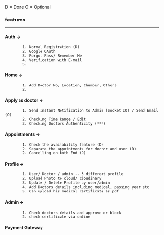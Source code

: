 D = Done
O = Optional

### features ###
-----------------------------------------
#### Auth -> 
            1. Normal Registration (D)
            2. Google OAuth
            3. Forgot Pass/ Remember Me
            4. Verification with E-mail
            5.

#### Home ->
            1. Add Doctor No, Location, Chamber, Others
            2.

#### Apply as doctor ->
            1. Send Instant Notification to Admin (Socket IO) / Send Email (O)
            2. Checking Time Range / Edit
            3. Checking Doctors Authenticity (***)
            
#### Appointments ->
            1. Check the availability feature (D)
            2. Separate the appointments for doctor and user (D)
            2. Cancelling on both End (D)

#### Profile ->
            1. User/ Doctor / admin -- 3 different profile
            2. Upload Photo to cloud/ cloudinary
            3. Update / Delete Profile by user/admin
            4. Add Doctors details including medical, passing year etc
            5. Can upload his medical certificate as pdf

#### Admin -> 
            1. Check doctors details and approve or block
            2. check certificate via online
            

#### Payment Gateway